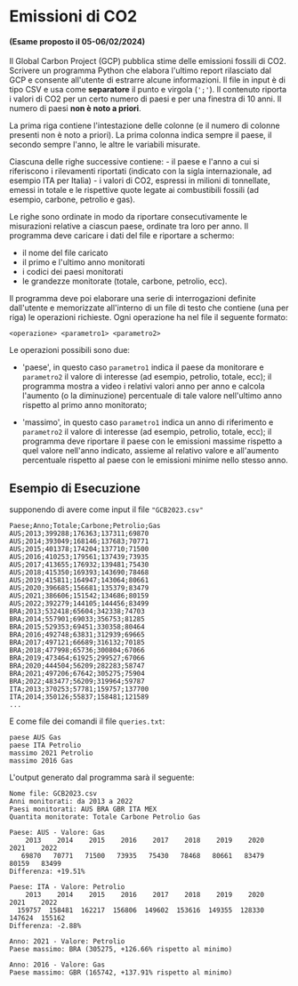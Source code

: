 # Emissioni di CO2

#### (Esame proposto il 05-06/02/2024)

Il Global Carbon Project (GCP) pubblica stime delle emissioni fossili di CO2. Scrivere un programma Python che elabora l'ultimo report rilasciato dal GCP e consente all'utente di estrarre alcune informazioni. Il file in input è di tipo CSV e usa come **separatore** il punto e virgola (`';'`). Il contenuto riporta i valori di CO2 per un certo numero di paesi e per una finestra di 10 anni. Il numero di paesi **non è noto a priori**.

La prima riga contiene l'intestazione delle colonne (e il numero di colonne presenti non è noto a priori). La prima colonna indica sempre il paese, il secondo sempre l'anno, le altre le variabili misurate.

Ciascuna delle righe successive contiene: - il paese e l'anno a cui si riferiscono i rilevamenti riportati (indicato con la sigla internazionale, ad esempio ITA per Italia) - i valori di CO2, espressi in milioni di tonnellate, emessi in totale e le rispettive quote legate ai combustibili fossili (ad esempio, carbone, petrolio e gas).

Le righe sono ordinate in modo da riportare consecutivamente le misurazioni relative a ciascun paese, ordinate tra loro per anno. Il programma deve caricare i dati del file e riportare a schermo:

-    il nome del file caricato
-    il primo e l'ultimo anno monitorati
-    i codici dei paesi monitorati
-    le grandezze monitorate (totale, carbone, petrolio, ecc).

Il programma deve poi elaborare una serie di interrogazioni definite dall'utente e memorizzate all'interno di un file di testo che contiene (una per riga) le operazioni richieste. Ogni operazione ha nel file il seguente formato:

    <operazione> <parametro1> <parametro2>

Le operazioni possibili sono due:

-    'paese', in questo caso `parametro1` indica il paese da monitorare e `parametro2` il valore di interesse (ad esempio, petrolio, totale, ecc); il programma mostra a video i relativi valori anno per anno e calcola l'aumento (o la diminuzione) percentuale di tale valore nell'ultimo anno rispetto al primo anno monitorato;

-   'massimo', in questo caso `parametro1` indica un anno di riferimento e `parametro2` il valore di interesse (ad esempio, petrolio, totale, ecc); il programma deve riportare il paese con le emissioni massime rispetto a quel valore nell'anno indicato, assieme al relativo valore e all'aumento percentuale rispetto al paese con le emissioni minime nello stesso anno.

## Esempio di Esecuzione

supponendo di avere come input il file `"GCB2023.csv"`

    Paese;Anno;Totale;Carbone;Petrolio;Gas
    AUS;2013;399288;176363;137311;69870
    AUS;2014;393049;168146;137683;70771
    AUS;2015;401378;174204;137710;71500
    AUS;2016;410253;179561;137439;73935
    AUS;2017;413655;176932;139481;75430
    AUS;2018;415350;169393;143690;78468
    AUS;2019;415811;164947;143064;80661
    AUS;2020;396685;156681;135379;83479
    AUS;2021;386606;151542;134686;80159
    AUS;2022;392279;144105;144456;83499
    BRA;2013;532418;65604;342338;74703
    BRA;2014;557901;69033;356753;81285
    BRA;2015;529353;69451;330358;80464
    BRA;2016;492748;63831;312939;69665
    BRA;2017;497121;66689;316132;70185
    BRA;2018;477998;65736;300804;67066
    BRA;2019;473464;61925;299527;67066
    BRA;2020;444504;56209;282283;58747
    BRA;2021;497206;67642;305275;75904
    BRA;2022;483477;56209;319964;59787
    ITA;2013;370253;57781;159757;137700
    ITA;2014;350126;55837;158481;121589
    ...

E come file dei comandi il file `queries.txt`:

    paese AUS Gas
    paese ITA Petrolio
    massimo 2021 Petrolio
    massimo 2016 Gas

L'output generato dal programma sarà il seguente:

    Nome file: GCB2023.csv
    Anni monitorati: da 2013 a 2022
    Paesi monitorati: AUS BRA GBR ITA MEX
    Quantita monitorate: Totale Carbone Petrolio Gas

    Paese: AUS - Valore: Gas
        2013    2014    2015    2016    2017    2018    2019    2020    2021    2022
       69870   70771   71500   73935   75430   78468   80661   83479   80159   83499
    Differenza: +19.51%

    Paese: ITA - Valore: Petrolio
        2013    2014    2015    2016    2017    2018    2019    2020    2021    2022
      159757  158481  162217  156806  149602  153616  149355  128330  147624  155162
    Differenza: -2.88%

    Anno: 2021 - Valore: Petrolio
    Paese massimo: BRA (305275, +126.66% rispetto al minimo)

    Anno: 2016 - Valore: Gas
    Paese massimo: GBR (165742, +137.91% rispetto al minimo)
